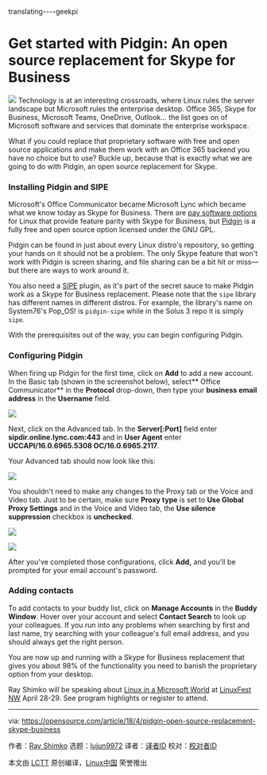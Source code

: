 translating----geekpi

Get started with Pidgin: An open source replacement for Skype for Business
======

![](https://opensource.com/sites/default/files/styles/image-full-size/public/lead-images/meeting-team-listen-communicate.png?itok=KEBP6vZ_)
Technology is at an interesting crossroads, where Linux rules the server landscape but Microsoft rules the enterprise desktop. Office 365, Skype for Business, Microsoft Teams, OneDrive, Outlook... the list goes on of Microsoft software and services that dominate the enterprise workspace.

What if you could replace that proprietary software with free and open source applications and make them work with an Office 365 backend you have no choice but to use? Buckle up, because that is exactly what we are going to do with Pidgin, an open source replacement for Skype.

### Installing Pidgin and SIPE

Microsoft's Office Communicator became Microsoft Lync which became what we know today as Skype for Business. There are [pay software options][1] for Linux that provide feature parity with Skype for Business, but [Pidgin][2] is a fully free and open source option licensed under the GNU GPL.

Pidgin can be found in just about every Linux distro's repository, so getting your hands on it should not be a problem. The only Skype feature that won't work with Pidgin is screen sharing, and file sharing can be a bit hit or miss—but there are ways to work around it.

You also need a [SIPE][3] plugin, as it's part of the secret sauce to make Pidgin work as a Skype for Business replacement. Please note that the `sipe` library has different names in different distros. For example, the library's name on System76's Pop_OS! is `pidgin-sipe` while in the Solus 3 repo it is simply `sipe`.

With the prerequisites out of the way, you can begin configuring Pidgin.

### Configuring Pidgin

When firing up Pidgin for the first time, click on **Add** to add a new account. In the Basic tab (shown in the screenshot below), select** Office Communicator** in the **Protocol** drop-down, then type your **business email address** in the **Username** field.

![](https://opensource.com/sites/default/files/styles/panopoly_image_original/public/u128651/pidgin_basic_account_screen_final.png?itok=1zoSbZjy)

Next, click on the Advanced tab. In the **Server[:Port]** field enter **sipdir.online.lync.com:443** and in **User Agent** enter **UCCAPI/16.0.6965.5308 OC/16.0.6965.2117**.

Your Advanced tab should now look like this:

![](https://opensource.com/sites/default/files/styles/panopoly_image_original/public/u128651/pidgin_advanced_account_screen.png?itok=Z6loRfGi)

You shouldn't need to make any changes to the Proxy tab or the Voice and Video tab. Just to be certain, make sure **Proxy type** is set to **Use Global Proxy Settings** and in the Voice and Video tab, the **Use silence suppression** checkbox is **unchecked**.

![](https://opensource.com/sites/default/files/styles/panopoly_image_original/public/u128651/pidgin_account_proxy_screen.png?itok=iDgszWy0)

![](https://opensource.com/sites/default/files/styles/panopoly_image_original/public/u128651/pidgin_voiceandvideo_screen.png?itok=klkbt5hr)

After you've completed those configurations, click **Add,** and you'll be prompted for your email account's password.

### Adding contacts

To add contacts to your buddy list, click on **Manage Accounts** in the **Buddy Window**. Hover over your account and select **Contact Search** to look up your colleagues. If you run into any problems when searching by first and last name, try searching with your colleague's full email address, and you should always get the right person.

You are now up and running with a Skype for Business replacement that gives you about 98% of the functionality you need to banish the proprietary option from your desktop.

Ray Shimko will be speaking about [Linux in a Microsoft World][4] at [LinuxFest NW][5] April 28-29. See program highlights or register to attend.

--------------------------------------------------------------------------------

via: https://opensource.com/article/18/4/pidgin-open-source-replacement-skype-business

作者：[Ray Shimko][a]
选题：[lujun9972](https://github.com/lujun9972)
译者：[译者ID](https://github.com/译者ID)
校对：[校对者ID](https://github.com/校对者ID)

本文由 [LCTT](https://github.com/LCTT/TranslateProject) 原创编译，[Linux中国](https://linux.cn/) 荣誉推出

[a]:https://opensource.com/users/shickmo
[1]:https://tel.red/linux.php
[2]:https://pidgin.im/
[3]:http://sipe.sourceforge.net/
[4]:https://www.linuxfestnorthwest.org/conferences/lfnw18/program/proposals/32
[5]:https://www.linuxfestnorthwest.org/conferences/lfnw18
